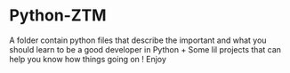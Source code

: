 # Python-ZTM
A folder contain python files that describe the important and what you should learn to be a good developer in Python  + Some lil projects that can help you know how things going on ! Enjoy
